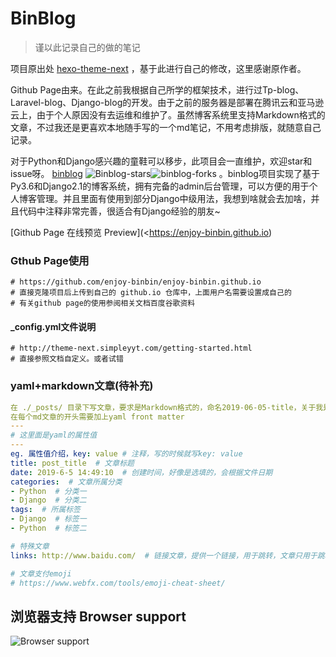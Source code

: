 # BinBlog

> 谨以此记录自己的做的笔记

项目原出处 [hexo-theme-next](https://github.com/Simpleyyt/jekyll-theme-next) ，基于此进行自己的修改，这里感谢原作者。

Github Page由来。在此之前我根据自己所学的框架技术，进行过Tp-blog、Laravel-blog、Django-blog的开发。由于之前的服务器是部署在腾讯云和亚马逊云上，由于个人原因没有去运维和维护了。虽然博客系统里支持Markdown格式的文章，不过我还是更喜欢本地随手写的一个md笔记，不用考虑排版，就随意自己记录。

对于Python和Django感兴趣的童鞋可以移步，此项目会一直维护，欢迎star和issue呀。 [binblog](https://github.com/enjoy-binbin/Django-blog) ![Binblog-stars](https://img.shields.io/github/stars/enjoy-binbin/binblog-Django.svg?style=social)![binblog-forks](https://img.shields.io/github/forks/enjoy-binbin/binblog-Django.svg?style=social) 。binblog项目实现了基于Py3.6和Django2.1的博客系统，拥有完备的admin后台管理，可以方便的用于个人博客管理。并且里面有使用到部分Django中级用法，我想到啥就会去加啥，并且代码中注释非常完善，很适合有Django经验的朋友~


[Github Page 在线预览 Preview](<https://enjoy-binbin.github.io) 


### Gthub Page使用

```
# https://github.com/enjoy-binbin/enjoy-binbin.github.io
# 直接克隆项目后上传到自己的 github.io 仓库中，上面用户名需要设置成自己的
# 有关github page的使用参阅相关文档百度谷歌资料
```



#### _config.yml文件说明

```
# http://theme-next.simpleyyt.com/getting-started.html
# 直接参照文档自定义。或者试错
```



### yaml+markdown文章(待补充)

```yaml
在 ./_posts/ 目录下写文章，要求是Markdown格式的，命名2019-06-05-title，关于我是在 /about/index.md
在每个md文章的开头需要加上yaml front matter
---
# 这里面是yaml的属性值
---
eg. 属性值介绍，key: value # 注释，写的时候就写key: value
title: post_title  # 文章标题
date: 2019-6-5 14:49:10  # 创建时间，好像是选填的，会根据文件日期
categories:  # 文章所属分类
- Python  # 分类一
- Django  # 分类二
tags:  # 所属标签
- Django  # 标签一
- Python  # 标签二

# 特殊文章
links: http://www.baidu.com/  # 链接文章，提供一个链接，用于跳转，文章只用于跳转到别处

# 文章支付emoji
# https://www.webfx.com/tools/emoji-cheat-sheet/
```



## 浏览器支持 Browser support

![Browser support](https://raw.githubusercontent.com/enjoy-binbin/enjoy-binbin.github.io/master/assets/images/browser-support.png)
